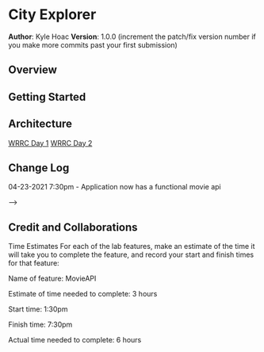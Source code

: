 # City Explorer

**Author**: Kyle Hoac
**Version**: 1.0.0 (increment the patch/fix version number if you make more commits past your first submission)

## Overview
<!-- Provide a high level overview of what this application is and why you are building it, beyond the fact that it's an assignment for this class. (i.e. What's your problem domain?) -->

## Getting Started
<!-- What are the steps that a user must take in order to build this app on their own machine and get it running? -->

## Architecture
[WRRC Day 1](CityExplorerWRRC.png)
[WRRC Day 2](WRRCDay2.jpg)
## Change Log

04-23-2021 7:30pm - Application now has a functional movie api

<!-- 01-01-2001 4:59pm - Application now has a fully-functional express server, with a GET route for the location resource. --> -->

## Credit and Collaborations
<!-- Give credit (and a link) to other people or resources that helped you build this application. -->
Time Estimates
For each of the lab features, make an estimate of the time it will take you to complete the feature, and record your start and finish times for that feature:

Name of feature: MovieAPI

Estimate of time needed to complete: 3 hours

Start time: 1:30pm

Finish time: 7:30pm

Actual time needed to complete: 6 hours
